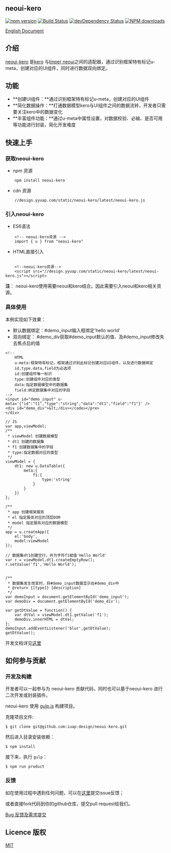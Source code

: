 
## neoui-kero
[![npm version](https://img.shields.io/npm/v/neoui-kero.svg)](https://www.npmjs.com/package/neoui-kero)
[![Build Status](https://img.shields.io/travis/iuap-design/neoui-kero/master.svg)](https://travis-ci.org/iuap-design/neoui-kero)
[![devDependency Status](https://img.shields.io/david/dev/iuap-design/neoui-kero.svg)](https://david-dm.org/iuap-design/neoui-kero#info=devDependencies)
[![NPM downloads](http://img.shields.io/npm/dm/neoui-kero.svg?style=flat)](https://npmjs.org/package/neoui-kero)

[English Document](./README.md)

##  介绍
[neoui-kero](http://tinper.org/dist/kero/docs/module.html) 是[kero](http://tinper.org/dist/kero/index.html) 与[tinper neoui](http://tinper.org/dist/neoui/index.html)之间的适配器，通过识别框架特有标记u-meta，创建对应的UI组件，同时进行数据双向绑定。


## 功能


*  **创建UI组件：**通过识别框架特有标记u-meta，创建对应的UI组件
* **简化数据操作：**打通数据模型kero与UI组件之间的数据流转，开发者只需要关注kero中的数据变化
* **丰富组件功能：**通过u-meta中属性设置，对数据校验、必输、是否可用等功能进行封装，简化开发难度


## 快速上手

### 获取neoui-kero

* npm 资源
```
	npm install neoui-kero
```

* cdn 资源
```
	//design.yyuap.com/static/neoui-kero/latest/neoui-kero.js
```
### 引入neoui-kero
- ES6语法
```
	<!-- neoui-kero资源 -->
	import { u } from "neoui-kero"

```
- HTML直接引入

```

	<!--neoui-kero资源-->
    <script src="//design.yyuap.com/static/neoui-kero/latest/neoui-kero.js"></script>
```
**注**： neoui-kero使用需要neoui和kero结合。因此需要引入neoui和kero相关资源。


### 具体使用
本例实现如下效果：
- 默认数据绑定：#demo_input输入框绑定'hello world'
- 双向绑定： #demo_div获取#demo_input默认的值、及#demo_input修改失去焦点后的值

```
<!--
	HTML
	u-meta:框架特有标记，框架通过识别此标记创建对应UI组件，以及进行数据绑定
	id,type.data,field为必选项
	id:创建组件唯一标识
	type:创建组件对应的类型
	data:指定数据模型中的数据集
	field:绑定数据集中对应的字段
-->
<input id="demo_input" u-meta='{"id":"t1","type":"string","data":"dt1","field":"f1"}' />
<div id="demo_div">&lt;/div></code></pre>
</div>
```

```
// JS
var app,viewModel;
/**
 * viewModel 创建数据模型
 * dt1 创建的数据集
 * f1 创建数据集中的字段
 * type:指定数据对应的类型
 */
viewModel = {
    dt1: new u.DataTable({
        meta:{
            f1:{
            	type:'string'
            }
        }
    })
};

/**
 * app 创建框架服务
 * el 指定服务对应的顶层DOM
 * model 指定服务对应的数据模型
 */
app = u.createApp({
    el:'body',
    model:viewModel
});

// 数据集dt1创建空行，并为字符f1赋值'Hello World'
var r = viewModel.dt1.createEmptyRow();
r.setValue('f1','Hello World');


/**
 * 数据集发生改变时，将#demo_input数据显示在#demo_div中
 * @return {[type]} [description]
 */
var demoInput = document.getElementById('demo_input');
var demoDiv = document.getElementById('demo_div');

var getDtValue = function() {
	var dtVal = viewModel.dt1.getValue('f1');
	demoDiv.innerHTML = dtVal;
};
demoInput.addEventListener('blur',getDtValue);
getDtValue();

```
开发文档详见[这里](http://tinper.org/dist/kero/docs/module.html)


## 如何参与贡献

### 开发及构建

开发者可以一起参与为 neoui-kero 贡献代码，同时也可以基于neoui-kero 进行二次开发或封装插件。


neoui-kero 使用 [gulp.js](http://gulpjs.com/) 构建项目。

克隆项目文件:

```
$ git clone git@github.com:iuap-design/neoui-kero.git
```

然后进入目录安装依赖：

```
$ npm install
```

接下来，执行 `gulp`：

```
$ npm run product
```


### 反馈
如在使用过程中遇到任何问题，可以在[这里](https://github.com/iuap-design/neoui-kero/issues)提交issue反馈；

或者直接fork代码到你的github仓库，提交pull request给我们。


[Bug 反馈及需求提交](CONTRIBUTING.md)

## Licence 版权

[MIT](./LICENSE)
